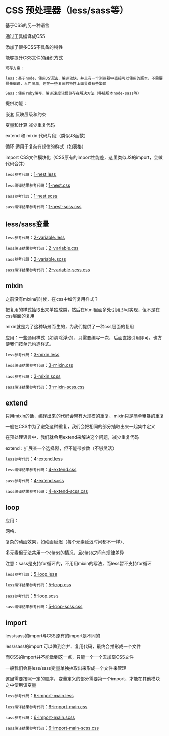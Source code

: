# CSS 预处理器（less/sass等）

基于CSS的另一种语言

通过工具编译成CSS

添加了很多CSS不具备的特性

能够提升CSS文件的组织方式

	现存方案：

	less：基于node，使用JS语法，编译较快，并且有一个浏览器中直接可以使用的版本，不需要预先编译，入门简单，但在一些复杂的特性上面显得有些繁琐

	Sass：使用ruby编写，编译速度较慢但存在解决方法（移植版本node-sass等）

提供功能：

嵌套 反映层级和约束

变量和计算 减少重复代码

extend 和 mixin 代码片段（类似JS函数）

循环 适用于复杂有规律的样式（如表格）

import CSS文件模块化（CSS原有的import性能差，这里类似JS的import，会做代码合并）

`less参考代码`：[1-nest.less](https://github.com/ScarlettKK/Learn-About-CSS-/blob/master/CSS%20Preprocessor/1-nest.less)

`less编译结果参考代码`：[1-nest.css](https://github.com/ScarlettKK/Learn-About-CSS-/blob/master/CSS%20Preprocessor/1-nest.css)

`sass参考代码`：[1-nest.scss](https://github.com/ScarlettKK/Learn-About-CSS-/blob/master/CSS%20Preprocessor/1-nest.scss)

`sass编译结果参考代码`：[1-nest-scss.css](https://github.com/ScarlettKK/Learn-About-CSS-/blob/master/CSS%20Preprocessor/1-nest-scss.css)

## less/sass变量

`less参考代码`：[2-variable.less](https://github.com/ScarlettKK/Learn-About-CSS-/blob/master/CSS%20Preprocessor/2-variable.less)

`less编译结果参考代码`：[2-variable.css](https://github.com/ScarlettKK/Learn-About-CSS-/blob/master/CSS%20Preprocessor/2-variable.css)

`sass参考代码`：[2-variable.scss](https://github.com/ScarlettKK/Learn-About-CSS-/blob/master/CSS%20Preprocessor/2-variable.scss)

`sass编译结果参考代码`：[2-variable-scss.css](https://github.com/ScarlettKK/Learn-About-CSS-/blob/master/CSS%20Preprocessor/2-variable-scss.css)

## mixin

之前没有mixin的时候，在css中如何复用样式？

把复用的样式抽取出来单独成类，然后在html里面多处引用即可实现，但不是在css层面的复用

mixin就是为了这种场景而生的，为我们提供了一种css层面的复用

应用：一些通用样式（如清除浮动），只需要编写一次，后面直接引用即可。也方便我们按单元构造样式。

`less参考代码`：[3-mixin.less](https://github.com/ScarlettKK/Learn-About-CSS-/blob/master/CSS%20Preprocessor/3-mixin.less)

`less编译结果参考代码`：[3-mixin.css](https://github.com/ScarlettKK/Learn-About-CSS-/blob/master/CSS%20Preprocessor/3-mixin.css)

`sass参考代码`：[3-mixin.scss](https://github.com/ScarlettKK/Learn-About-CSS-/blob/master/CSS%20Preprocessor/3-mixin.scss)

`sass编译结果参考代码`：[3-mixin-scss.css](https://github.com/ScarlettKK/Learn-About-CSS-/blob/master/CSS%20Preprocessor/3-mixin-scss.css)

## extend

只用mixin的话，编译出来的代码会带有大规模的重复，mixin只是简单粗暴的重复

一般在CSS中为了避免这种重复，我们会把相同的部分抽取出来一起集中定义

在预处理语言中，我们就会用extend来解决这个问题，减少重复代码

extend：扩展某一个选择器，但不能带参数（不够灵活）

`less参考代码`：[4-extend.less](https://github.com/ScarlettKK/Learn-About-CSS-/blob/master/CSS%20Preprocessor/4-extend.less)

`less编译结果参考代码`：[4-extend.css](https://github.com/ScarlettKK/Learn-About-CSS-/blob/master/CSS%20Preprocessor/4-extend.css)

`sass参考代码`：[4-extend.scss](https://github.com/ScarlettKK/Learn-About-CSS-/blob/master/CSS%20Preprocessor/4-extend.scss)

`sass编译结果参考代码`：[4-extend-scss.css](https://github.com/ScarlettKK/Learn-About-CSS-/blob/master/CSS%20Preprocessor/4-extend-scss.css)

## loop

应用：

网格、

复杂的动画效果，如动画延迟（每个元素延迟时间都不一样）、

多元素但无法共用一个class的情况，且class之间有规律差异

注意：sass是支持for循环的，不用用mixin的写法，而less暂不支持for循环

`less参考代码`：[5-loop.less](https://github.com/ScarlettKK/Learn-About-CSS-/blob/master/CSS%20Preprocessor/5-loop.less)

`less编译结果参考代码`：[5-loop.css](https://github.com/ScarlettKK/Learn-About-CSS-/blob/master/CSS%20Preprocessor/5-loop.css)

`sass参考代码`：[5-loop.scss](https://github.com/ScarlettKK/Learn-About-CSS-/blob/master/CSS%20Preprocessor/5-loop.scss)

`sass编译结果参考代码`：[5-loop-scss.css](https://github.com/ScarlettKK/Learn-About-CSS-/blob/master/CSS%20Preprocessor/5-loop-scss.css)

## import 

less/sass的import与CSS原有的import是不同的

less/sass的import 可以做到合并、复用代码，最终合并形成一个文件

而CSS的import并不能做到这一点，只能一个一个去加载CSS文件

一般我们会将less/sass变量单独抽取出来形成一个文件来管理

这里需要按照一定的顺序，变量定义的部分需要第一个import，才能在其他模块之中使用该变量

`less参考代码`：[6-import-main.less](https://github.com/ScarlettKK/Learn-About-CSS-/blob/master/CSS%20Preprocessor/6-import-main.less)

`less编译结果参考代码`：[6-import-main.css](https://github.com/ScarlettKK/Learn-About-CSS-/blob/master/CSS%20Preprocessor/6-import-main.css)

`sass参考代码`：[6-import-main.scss](https://github.com/ScarlettKK/Learn-About-CSS-/blob/master/CSS%20Preprocessor/6-import-main.scss)

`sass编译结果参考代码`：[6-import-main-scss.css](https://github.com/ScarlettKK/Learn-About-CSS-/blob/master/CSS%20Preprocessor/6-import-main-scss.css)
